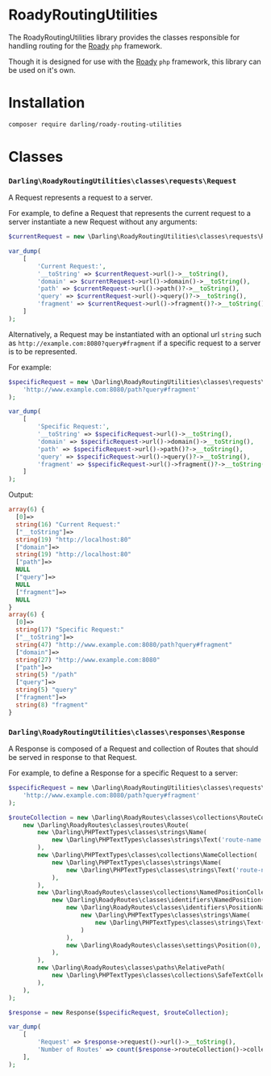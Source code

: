 # RoadyRoutingUtilities

The RoadyRoutingUtilities library provides the classes responsible
for handling routing for the [Roady](https://github.com/sevidmusic/roady)
`php` framework.

Though it is designed for use with the [Roady](https://github.com/sevidmusic/roady)
`php` framework, this library can be used on it's own.


# Installation

```sh
composer require darling/roady-routing-utilities
```

# Classes

### `Darling\RoadyRoutingUtilities\classes\requests\Request`

A Request represents a request to a server.

For example, to define a Request that represents the current request
to a server instantiate a new Request without any arguments:

```php
$currentRequest = new \Darling\RoadyRoutingUtilities\classes\requests\Request();

var_dump(
    [
        'Current Request:',
        '__toString' => $currentRequest->url()->__toString(),
        'domain' => $currentRequest->url()->domain()->__toString(),
        'path' => $currentRequest->url()->path()?->__toString(),
        'query' => $currentRequest->url()->query()?->__toString(),
        'fragment' => $currentRequest->url()->fragment()?->__toString(),
    ]
);
```

Alternatively, a Request may be instantiated with an optional url
`string` such as `http://example.com:8080?query#fragment` if a
specific request to a server is to be represented.

For example:

```php
$specificRequest = new \Darling\RoadyRoutingUtilities\classes\requests\Request(
    'http://www.example.com:8080/path?query#fragment'
);

var_dump(
    [
        'Specific Request:',
        '__toString' => $specificRequest->url()->__toString(),
        'domain' => $specificRequest->url()->domain()->__toString(),
        'path' => $specificRequest->url()->path()?->__toString(),
        'query' => $specificRequest->url()->query()?->__toString(),
        'fragment' => $specificRequest->url()->fragment()?->__toString(),
    ]
);
```

Output:

```php
array(6) {
  [0]=>
  string(16) "Current Request:"
  ["__toString"]=>
  string(19) "http://localhost:80"
  ["domain"]=>
  string(19) "http://localhost:80"
  ["path"]=>
  NULL
  ["query"]=>
  NULL
  ["fragment"]=>
  NULL
}
array(6) {
  [0]=>
  string(17) "Specific Request:"
  ["__toString"]=>
  string(47) "http://www.example.com:8080/path?query#fragment"
  ["domain"]=>
  string(27) "http://www.example.com:8080"
  ["path"]=>
  string(5) "/path"
  ["query"]=>
  string(5) "query"
  ["fragment"]=>
  string(8) "fragment"
}
```

### `Darling\RoadyRoutingUtilities\classes\responses\Response`

A Response is composed of a Request and collection of Routes that
should be served in response to that Request.

For example, to define a Response for a specific Request to a server:

```php
$specificRequest = new \Darling\RoadyRoutingUtilities\classes\requests\Request(
    'http://www.example.com:8080/path?query#fragment'
);

$routeCollection = new \Darling\RoadyRoutes\classes\collections\RouteCollection(
    new \Darling\RoadyRoutes\classes\routes\Route(
        new \Darling\PHPTextTypes\classes\strings\Name(
            new \Darling\PHPTextTypes\classes\strings\Text('route-name'),
        ),
        new \Darling\PHPTextTypes\classes\collections\NameCollection(
            new \Darling\PHPTextTypes\classes\strings\Name(
                new \Darling\PHPTextTypes\classes\strings\Text('route-name'),
            ),
        ),
        new \Darling\RoadyRoutes\classes\collections\NamedPositionCollection(
            new \Darling\RoadyRoutes\classes\identifiers\NamedPosition(
                new \Darling\RoadyRoutes\classes\identifiers\PositionName(
                    new \Darling\PHPTextTypes\classes\strings\Name(
                        new \Darling\PHPTextTypes\classes\strings\Text('route-name'),
                    )
                ),
                new \Darling\RoadyRoutes\classes\settings\Position(0),
            ),
        ),
        new \Darling\RoadyRoutes\classes\paths\RelativePath(
            new \Darling\PHPTextTypes\classes\collections\SafeTextCollection()
        ),
    ),
);

$response = new Response($specificRequest, $routeCollection);

var_dump(
    [
        'Request' => $response->request()->url()->__toString(),
        'Number of Routes' => count($response->routeCollection()->collection()),
    ],
);
```

